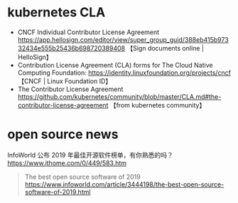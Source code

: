 
# kubernetes CLA

- CNCF Individual Contributor License Agreement https://app.hellosign.com/editor/view/super_group_guid/388eb415b97332434e555b25436b698720389408 【Sign documents online | HelloSign】
- Contribution License Agreement (CLA) forms for The Cloud Native Computing Foundation:  https://identity.linuxfoundation.org/projects/cncf 【CNCF | Linux Foundation ID】
- The Contributor License Agreement https://github.com/kubernetes/community/blob/master/CLA.md#the-contributor-license-agreement 【from kubernetes community】

# open source news

InfoWorld 公布 2019 年最佳开源软件榜单，有你熟悉的吗？ https://www.ithome.com/0/449/583.htm
> The best open source software of 2019 https://www.infoworld.com/article/3444198/the-best-open-source-software-of-2019.html
